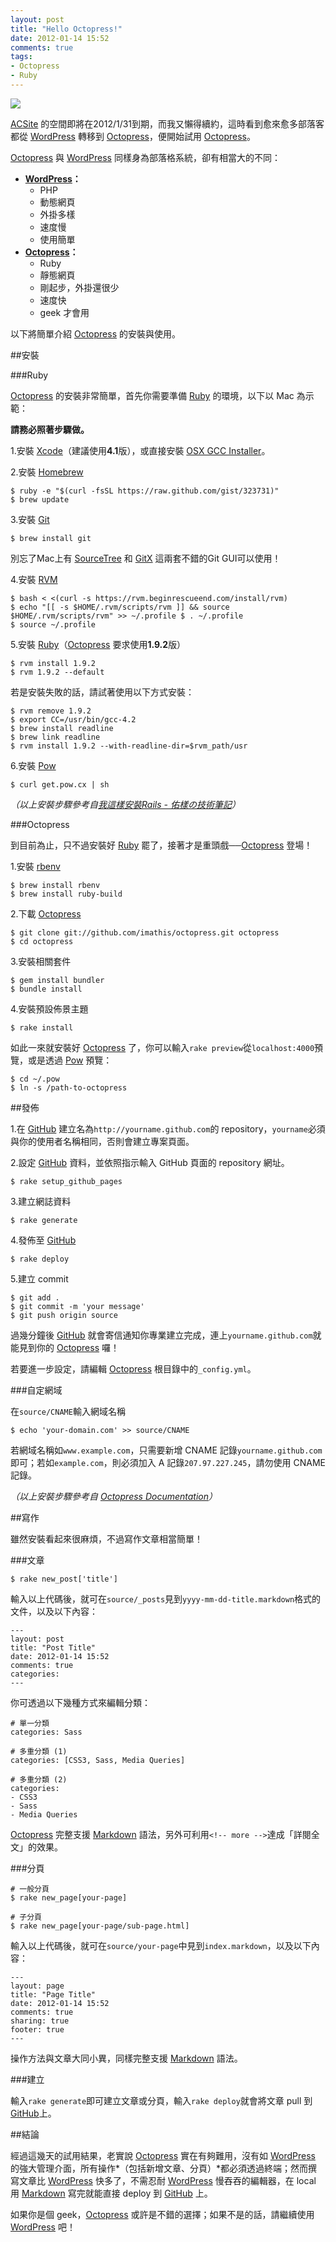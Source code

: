 ```yaml
---
layout: post
title: "Hello Octopress!"
date: 2012-01-14 15:52
comments: true
tags: 
- Octopress
- Ruby
---
```

![](http://i.minus.com/i4CFI4qZAFEct.png)

[ACSite](http://www.acsite.net/tw/) 的空間即將在2012/1/31到期，而我又懶得續約，這時看到愈來愈多部落客都從 [WordPress] 轉移到 [Octopress]，便開始試用 [Octopress]。

[Octopress] 與 [WordPress] 同樣身為部落格系統，卻有相當大的不同：

- **[WordPress]：**
	- PHP
	- 動態網頁
	- 外掛多樣
	- 速度慢
	- 使用簡單
- **[Octopress]：**
	- Ruby
	- 靜態網頁
	- 剛起步，外掛還很少
	- 速度快
	- geek 才會用

以下將簡單介紹 [Octopress] 的安裝與使用。

<!-- more -->

##安裝

###Ruby

[Octopress] 的安裝非常簡單，首先你需要準備 [Ruby] 的環境，以下以 Mac 為示範：

**請務必照著步驟做。**

1.安裝 [Xcode]（建議使用**4.1**版），或直接安裝 [OSX GCC Installer]。

2.安裝 [Homebrew]

	$ ruby -e "$(curl -fsSL https://raw.github.com/gist/323731)"
	$ brew update

3.安裝 [Git]

	$ brew install git

別忘了Mac上有 [SourceTree](http://www.sourcetreeapp.com/) 和 [GitX](http://gitx.laullon.com/) 這兩套不錯的Git GUI可以使用！

4.安裝 [RVM]

	$ bash < <(curl -s https://rvm.beginrescueend.com/install/rvm)
	$ echo "[[ -s $HOME/.rvm/scripts/rvm ]] && source $HOME/.rvm/scripts/rvm" >> ~/.profile $ . ~/.profile
	$ source ~/.profile

5.安裝 [Ruby]（[Octopress] 要求使用**1.9.2**版）

	$ rvm install 1.9.2
	$ rvm 1.9.2 --default

若是安裝失敗的話，請試著使用以下方式安裝：

	$ rvm remove 1.9.2
	$ export CC=/usr/bin/gcc-4.2
	$ brew install readline
	$ brew link readline
	$ rvm install 1.9.2 --with-readline-dir=$rvm_path/usr

6.安裝 [Pow]

	$ curl get.pow.cx | sh

*（以上安裝步驟參考自[我這樣安裝Rails - 佑樣の技術筆記](http://killtw.k2ds.net/blog/2011/10/29/how-to-install-rails/)）*

###Octopress

到目前為止，只不過安裝好 [Ruby] 罷了，接著才是重頭戲──[Octopress] 登場！

1.安裝 [rbenv]

	$ brew install rbenv
	$ brew install ruby-build

2.下載 [Octopress]

	$ git clone git://github.com/imathis/octopress.git octopress
	$ cd octopress

3.安裝相關套件

	$ gem install bundler
	$ bundle install

4.安裝預設佈景主題

	$ rake install

如此一來就安裝好 [Octopress] 了，你可以輸入`rake preview`從`localhost:4000`預覽，或是透過 [Pow] 預覽：

	$ cd ~/.pow
	$ ln -s /path-to-octopress

##發佈

1.在 [GitHub] 建立名為`http://yourname.github.com`的 repository，`yourname`必須與你的使用者名稱相同，否則會建立專案頁面。

2.設定 [GitHub] 資料，並依照指示輸入 GitHub 頁面的 repository 網址。

	$ rake setup_github_pages

3.建立網誌資料

	$ rake generate

4.發佈至 [GitHub]

	$ rake deploy

5.建立 commit

	$ git add .
	$ git commit -m 'your message'
	$ git push origin source

過幾分鐘後 [GitHub] 就會寄信通知你專業建立完成，連上`yourname.github.com`就能見到你的 [Octopress] 囉！

若要進一步設定，請編輯 [Octopress] 根目錄中的`_config.yml`。

###自定網域

在`source/CNAME`輸入網域名稱

	$ echo 'your-domain.com' >> source/CNAME

若網域名稱如`www.example.com`，只需要新增 CNAME 記錄`yourname.github.com`即可；若如`example.com`，則必須加入 A 記錄`207.97.227.245`，請勿使用 CNAME 記錄。

*（以上安裝步驟參考自 [Octopress Documentation](http://octopress.org/docs/)）*

##寫作

雖然安裝看起來很麻煩，不過寫作文章相當簡單！

###文章

	$ rake new_post['title']

輸入以上代碼後，就可在`source/_posts`見到`yyyy-mm-dd-title.markdown`格式的文件，以及以下內容：

	---
	layout: post
	title: "Post Title"
	date: 2012-01-14 15:52
	comments: true
	categories:
	---

你可透過以下幾種方式來編輯分類：

	# 單一分類
	categories: Sass
			
	# 多重分類 (1)
	categories: [CSS3, Sass, Media Queries]
	
	# 多重分類 (2)
	categories:
	- CSS3
	- Sass
	- Media Queries

[Octopress] 完整支援 [Markdown] 語法，另外可利用`<!-- more -->`達成「詳閱全文」的效果。

###分頁

	# 一般分頁	
	$ rake new_page[your-page]
	
	# 子分頁
	$ rake new_page[your-page/sub-page.html]

輸入以上代碼後，就可在`source/your-page`中見到`index.markdown`，以及以下內容：

	---
	layout: page
	title: "Page Title"
	date: 2012-01-14 15:52
	comments: true
	sharing: true
	footer: true	
	---

操作方法與文章大同小異，同樣完整支援 [Markdown] 語法。

###建立

輸入`rake generate`即可建立文章或分頁，輸入`rake deploy`就會將文章 pull 到[GitHub]上。

##結論

經過這幾天的試用結果，老實說 [Octopress] 實在有夠難用，沒有如 [WordPress] 的強大管理介面，所有操作*（包括新增文章、分頁）*都必須透過終端；然而撰寫文章比 [WordPress] 快多了，不需忍耐 [WordPress] 慢吞吞的編輯器，在 local 用 [Markdown] 寫完就能直接 deploy 到 [GitHub] 上。

如果你是個 geek，[Octopress] 或許是不錯的選擇；如果不是的話，請繼續使用 [WordPress] 吧！

[Xcode]: http://itunes.apple.com/us/app/xcode/id448457090?mt=12
[OSX GCC Installer]: https://github.com/kennethreitz/osx-gcc-installer
[Homebrew]: http://mxcl.github.com/homebrew/
[Git]: http://git-scm.com/
[MySQL]: http://dev.mysql.com/downloads/mysql/
[RVM]: http://beginrescueend.com/
[Ruby]:http://www.ruby-lang.org/zh_TW/
[Pow]: http://pow.cx/
[Octopress]: http://octopress.org/
[WordPress]: http://wordpress.org/
[Markdown]: http://markdown.tw/
[GitHub]: https://github.com/
[rbenv]: https://github.com/sstephenson/rbenv
